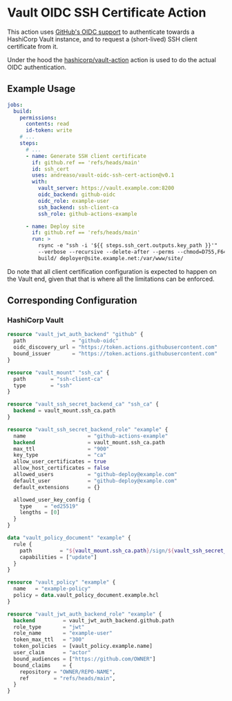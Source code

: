 # Vault OIDC SSH Certificate Action

This action uses [GitHub's OIDC support][1] to authenticate towards a
HashiCorp Vault instance, and to request a (short-lived) SSH client
certificate from it.

Under the hood the [hashicorp/vault-action][2] action is used to do
the actual OIDC authentication.


## Example Usage

```yaml
jobs:
  build:
    permissions:
      contents: read
      id-token: write
    # ...
    steps:
      # ...
      - name: Generate SSH client certificate
        if: github.ref == 'refs/heads/main'
        id: ssh_cert
        uses: andreaso/vault-oidc-ssh-cert-action@v0.1
        with:
          vault_server: https://vault.example.com:8200
          oidc_backend: github-oidc
          oidc_role: example-user
          ssh_backend: ssh-client-ca
          ssh_role: github-actions-example

      - name: Deploy site
        if: github.ref == 'refs/heads/main'
        run: >
          rsync -e "ssh -i '${{ steps.ssh_cert.outputs.key_path }}'"
          --verbose --recursive --delete-after --perms --chmod=D755,F644
          build/ deployer@site.example.net:/var/www/site/
```

Do note that all client certification configuration is expected to
happen on the Vault end, given that that is where all the limitations
can be enforced.


## Corresponding Configuration

### HashiCorp Vault

```terraform
resource "vault_jwt_auth_backend" "github" {
  path               = "github-oidc"
  oidc_discovery_url = "https://token.actions.githubusercontent.com"
  bound_issuer       = "https://token.actions.githubusercontent.com"
}

resource "vault_mount" "ssh_ca" {
  path        = "ssh-client-ca"
  type        = "ssh"
}

resource "vault_ssh_secret_backend_ca" "ssh_ca" {
  backend = vault_mount.ssh_ca.path
}
```

```terraform
resource "vault_ssh_secret_backend_role" "example" {
  name                    = "github-actions-example"
  backend                 = vault_mount.ssh_ca.path
  max_ttl                 = "900"
  key_type                = "ca"
  allow_user_certificates = true
  allow_host_certificates = false
  allowed_users           = "github-deploy@example.com"
  default_user            = "github-deploy@example.com"
  default_extensions      = {}

  allowed_user_key_config {
    type    = "ed25519"
    lengths = [0]
  }
}

data "vault_policy_document" "example" {
  rule {
    path         = "${vault_mount.ssh_ca.path}/sign/${vault_ssh_secret_backend_role.example.name}"
    capabilities = ["update"]
  }
}

resource "vault_policy" "example" {
  name   = "example-policy"
  policy = data.vault_policy_document.example.hcl
}

resource "vault_jwt_auth_backend_role" "example" {
  backend         = vault_jwt_auth_backend.github.path
  role_type       = "jwt"
  role_name       = "example-user"
  token_max_ttl   = "300"
  token_policies  = [vault_policy.example.name]
  user_claim      = "actor"
  bound_audiences = ["https://github.com/OWNER"]
  bound_claims    = {
    repository = "OWNER/REPO-NAME",
    ref        = "refs/heads/main",
  }
}
```


[1]: https://docs.github.com/en/actions/deployment/security-hardening-your-deployments/about-security-hardening-with-openid-connect
[2]: https://github.com/hashicorp/vault-action
